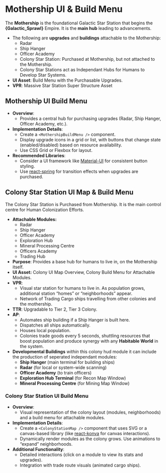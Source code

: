 # Mothership UI & Build Menu

The **Mothership** is the foundational Galactic Star Station that begins the **{Galactic_Sprawl}** Empire. It is the **main hub** leading to advancements.

- The following are **upgrades** and **buildings** attachable to the Mothership:
  - Radar
  - Ship Hanger
  - Officer Academy
  - Colony Star Station: Purchased at Mothership, but not attached to the Mothership.
  - Colony Star Stations act as Independant Hubs for Humans to Develop Star Systems.
- **UI Asset**: Build Menu with the Purchasable Upgrades.
- **VPR**: Massive Star Station Super Structure Asset

## Mothership UI Build Menu

- **Overview**:
  - Provides a central hub for purchasing upgrades (Radar, Ship Hanger, Officer Academy, etc.).
- **Implementation Details**:
  - Create a `<MothershipBuildMenu />` component.
  - Display upgrade icons in a grid or list, with buttons that change state (enabled/disabled) based on resource availability.
  - Use CSS Grid or Flexbox for layout.
- **Recommended Libraries**:
  - Consider a UI framework like [Material-UI](https://mui.com/) for consistent button styling.
  - Use [react-spring](https://www.react-spring.io/) for transition effects when upgrades are purchased.

## Colony Star Station UI Map & Build Menu

The Colony Star Station is Purchased from Mothership. It is the main control centre for Human Colonization Efforts.

- **Attachable Modules:**
  - Radar
  - Ship Hanger
  - Officer Academy
  - Exploration Hub
  - Mineral Processing Centre
  - Officers Academy
  - Trading Hub
- **Purpose**: Provides a base hub for humans to live in, on the Mothership itself.
- **UI Asset:** Colony UI Map Overview, Colony Build Menu for Attachable Modules.
- **VPR**:
  - Visual star station for humans to live in. As population grows, additional station “homes” or “neighborhoods” appear.
  - Network of Trading Cargo ships travelling from other colonies and the mothership.
- **TTR**: Upgradable to Tier 2, Tier 3 Colony.
- **AP**:
  - Automates ship building if a Ship Hanger is built here.
  - Dispatches all ships automatically.
  - Houses local population.
  - Colonies trade goods every 5 seconds, shuttling resources that boost population and produce synergy with any **Habitable World** in the system.
- **Developmental Buildings** _within_ this colony hud module it can include the production of seperated independant modules:
  - **Ship Hanger** (main terminal for building ships)
  - **Radar** (for local or system-wide scanning)
  - **Officer Academy** (to train officers)
  - **Exploration Hub Terminal** (for Recon Map Window)
  - **Mineral Processing Centre** (for Mining Map Window)

### Colony Star Station UI Build Menu

- **Overview**:
  - Visual representation of the colony layout (modules, neighborhoods) and a build menu for attachable modules.
- **Implementation Details**:
  - Create a `<ColonyStationMap />` component that uses SVG or a canvas-based library (like [react-konva](https://konvajs.org/docs/react/) for canvas interactions).
  - Dynamically render modules as the colony grows. Use animations to “expand” neighborhoods.
- **Additional Functionality**:
  - Detailed interactions (click on a module to view its stats and upgrades).
  - Integration with trade route visuals (animated cargo ships).
